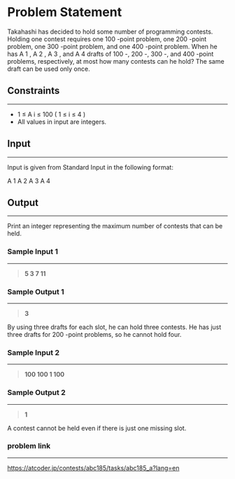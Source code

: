 # Problem Statement
Takahashi has decided to hold some number of programming contests.
Holding one contest requires one 
100
-point problem, one 
200
-point problem, one 
300
-point problem, and one 
400
-point problem.
When he has 
A
1
, 
A
2
, 
A
3
, and 
A
4
 drafts of 
100
-, 
200
-, 
300
-, and 
400
-point problems, respectively, at most how many contests can he hold?
The same draft can be used only once.

## Constraints
---
* 1
≤
A
i
≤
100
 (
1
≤
i
≤
4
)
* All values in input are integers.

## Input
----
Input is given from Standard Input in the following format:

A
1
A
2
A
3
A
4


## Output
---
Print an integer representing the maximum number of contests that can be held.

### Sample Input 1
----
> **5 3 7 11**

### Sample Output  1
----
> **3**
> 
By using three drafts for each slot, he can hold three contests. He has just three drafts for 
200
-point problems, so he cannot hold four.


 ### Sample Input 2
----
> **100 100 1 100**

### Sample Output  2
----
> **1**
> 
A contest cannot be held even if there is just one missing slot.


### problem link
---
https://atcoder.jp/contests/abc185/tasks/abc185_a?lang=en